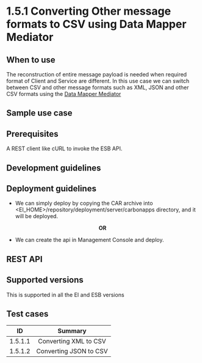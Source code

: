 # 1.5.1 Converting Other message formats to CSV using Data Mapper Mediator


## When to use
The reconstruction of entire message payload is needed when required format of Client and Service are different. 
In this use case we can switch between CSV and other message formats such as XML, JSON and other CSV formats 
using the [Data Mapper Mediator](https://docs.wso2.com/display/EI640/Data+Mapper+Mediator)


## Sample use case

## Prerequisites
A REST client like cURL to invoke the ESB API.

## Development guidelines

## Deployment guidelines

* We can simply deploy by copying the CAR archive into <EI_HOME>/repository/deployment/server/carbonapps directory, and it will be deployed.

<p align="center"><b> OR </b></p>

* We can create the api in Management Console and deploy.

## REST API


## Supported versions

This is supported in all the EI and ESB versions

## Test cases

| ID        | Summary                             |
| ----------|:-----------------------------------:|
| 1.5.1.1   | Converting XML to CSV               |
| 1.5.1.2   | Converting JSON to CSV              |
